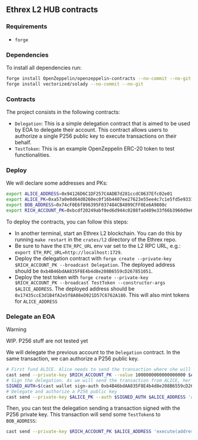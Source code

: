 ## Ethrex L2 HUB contracts

### Requirements

- `forge`

### Dependencies

To install all dependencies run:

```bash
forge install OpenZeppelin/openzeppelin-contracts --no-commit --no-git
forge install vectorized/solady --no-commit --no-git
```

### Contracts

The project consists in the following contracts:

- `Delegation`: This is a simple delegation contract that is aimed to be used by EOA to delegate their account. This contract allows users to authorize a single P256 public key to execute transactions on their behalf.
- `TestToken`: This is an example OpenZeppelin ERC-20 token to test functionalities.

### Deploy

We will declare some addresses and PKs:

```bash
export ALICE_ADDRESS=0x94126D6C1DF257C4ADB7d281ccdC0637Efc02e01
export ALICE_PK=0xa57a0e0d64d0260ec0f16b4407ee27623e55ee4c7c1e5fd5e9331a57a35b462d
export BOB_ADDRESS=0x74cF0E6f896395F037484CB4899CFF0Ee6A9808c
export RICH_ACCOUNT_PK=0xbcdf20249abf0ed6d944c0288fad489e33f66b3960d9e6229c1cd214ed3bbe31
```

To deploy the contracts, you can follow this steps:

- In another terminal, start an Ethrex L2 blockchain. You can do this by running `make restart` in the `crates/l2` directory of the Ethrex repo.
- Be sure to have the `ETH_RPC_URL` env var set to the L2 RPC URL, e.g.: `export ETH_RPC_URL=http://localhost:1729`.
- Deploy the delegation contract with `forge create --private-key $RICH_ACCOUNT_PK --broadcast Delegation`. The deployed address should be `0xb4B46bdAA835F8E4b4d8e208B6559cD267851051`.
- Deploy the test token with `forge create --private-key $RICH_ACCOUNT_PK --broadcast TestToken --constructor-args $ALICE_ADDRESS`. The deployed address should be `0x17435ccE3d1B4fA2e5f8A08eD921D57C6762A180`. This will also mint tokens for `ALICE_ADDRESS`

### Delegate an EOA

> [!WARNING]
> WIP. P256 stuff are not tested yet

We will delegate the previous account to the `Delegation` contract. In the same transaction, we can authorize a P256 public key.

```bash
# First fund ALICE. Alice needs to send the transaction where she will delegate her account
cast send --private-key $RICH_ACCOUNT_PK --value 1000000000000000000 $ALICE_ADDRESS
# Sign the delegation. As we will send the transaction from ALICE, her nonce will be increased BEFORE processing the transaction and the authorization
SIGNED_AUTH=$(cast wallet sign-auth 0xb4B46bdAA835F8E4b4d8e208B6559cD267851051 --private-key $ALICE_PK --nonce 1)
# Delegate and authorize a P256 public key
cast send --private-key $ALICE_PK --auth $SIGNED_AUTH $ALICE_ADDRESS 'authorize((uint256,uint256))' '(<P256_PUBLIC_X>, <P256_PUBLIC_Y>)'
```

Then, you can test the delegation sending a transaction signed with the P256 private key. This transaction will send some `TestToken`s to `BOB_ADDRESS`:

```bash
cast send --private-key $RICH_ACCOUNT_PK $ALICE_ADDRESS 'execute(address,uint256,bytes,(uint256,uint256),(bytes,string,uint16,uint16,bool))' 0x17435ccE3d1B4fA2e5f8A08eD921D57C6762A180 0 $(cast calldata 'transfer(address,uint256)' $BOB_ADDRESS 100000000000000000) '(<P256_SIG_X>, <P256_SIG_Y>)' '(WebAuthnP256.Metadata)'
```
